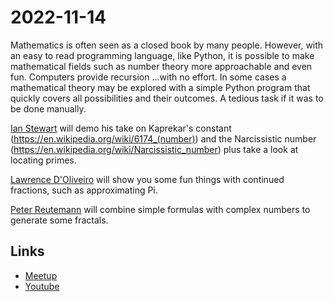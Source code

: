 # 2022-11-14

Mathematics is often seen as a closed book by many people. However, with an easy to read programming language, like Python, it is possible to make mathematical fields such as number theory more approachable and even fun.
Computers provide recursion ...with no effort. In some cases a mathematical theory may be explored with a simple Python program that quickly covers all possibilities and their outcomes. A tedious task if it was to be done manually.

[Ian Stewart](ian) will demo his take on Kaprekar's constant (https://en.wikipedia.org/wiki/6174_(number)) and the Narcissistic number (https://en.wikipedia.org/wiki/Narcissistic_number) plus take a look at locating primes.

[Lawrence D'Oliveiro](ldo) will show you some fun things with continued fractions, such as approximating Pi.

[Peter Reutemann](fractals) will combine simple formulas with complex numbers to generate some fractals.


## Links

* [Meetup](https://www.meetup.com/nzpug-hamilton/events/283776852/)
* [Youtube](https://youtu.be/trd925Fv6q4)
